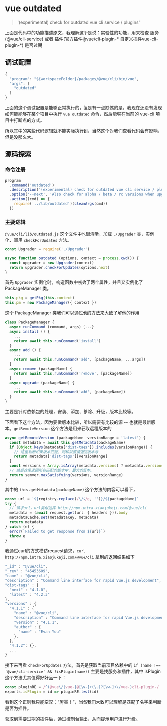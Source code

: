 # vue outdated

> '(experimental) check for outdated vue cli service / plugins'

上面是代码中的功能描述原文，我理解这个是说：实验性的功能，用来检查 服务(@vue/cli-service) 或者 插件(官方插件@vue/cli-plugin-* 自定义插件vue-cli-plugin-*) 是否过期

## 调试配置

```js
{
  "program": "${workspaceFolder}/packages/@vue/cli/bin/vue",
  "args": [
    "outdated"
  ]
}
```
上面的这个调试配置是能够正常执行的，但是有一点缺憾的是，我现在还没有发现如何能能够在某个项目中执行 `vue outdated` 命令，然后能够在当前的 vue-cli 项目中打断点的方式。

所以其中的某些代码逻辑就不能实际执行到，当然这个对我们查看代码会有影响，但是没那么大。

## 源码探索

### 命令注册
```js
program
  .command('outdated')
  .description('(experimental) check for outdated vue cli service / plugins')
  .option('--next', 'Also check for alpha / beta / rc versions when upgrading')
  .action((cmd) => {
    require('../lib/outdated')(cleanArgs(cmd))
  })
```

### 主要逻辑
`@vue/cli/lib/outdated.js` 这个文件中也很清晰，加载 `./Upgrader` 类，实例化，调用 `checkForUpdates` 方法。

```js
const Upgrader = require('./Upgrader')

async function outdated (options, context = process.cwd()) {
  const upgrader = new Upgrader(context)
  return upgrader.checkForUpdates(options.next)
}
```

首先 `Upgrader` 实例化时，构造函数中初始了两个属性，并且又实例化了 PackageManager 类。
```js
this.pkg = getPkg(this.context)
this.pm = new PackageManager({ context })
```

这个 PackageManager 类我们可以通过他的方法来大致了解他的作用
```js
class PackageManager {
  async runCommand (command, args) {...}
  async install () {
    ...
    return await this.runCommand('install')
  }
  async add () {
    ...
    return await this.runCommand('add', [packageName, ...args])
  }
  async remove (packageName) {
    return await this.runCommand('remove', [packageName])
  }
  async upgrade (packageName) {
    ...
    return await this.runCommand('add', [packageName])
  }
}
```
主要是针对依赖包的处理，安装、添加、移除、升级，版本比较等。


下面看下这个方法，因为要做版本比较，所以需要有比较的源 -- 也就是最新版本。`getRemoteVersion` 这个方法是用来获取远程版本的
```js
async getRemoteVersion (packageName, versionRange = 'latest') {
  const metadata = await this.getMetadata(packageName)
  if (Object.keys(metadata['dist-tags']).includes(versionRange)) {
    // 这里判断如果版本匹配，则和就直接返回版本号
    return metadata['dist-tags'][versionRange]
  }
  const versions = Array.isArray(metadata.versions) ? metadata.versions : Object.keys(metadata.versions)
  // 然后这里返回所有匹配的版本中，最大的版本。
  return semver.maxSatisfying(versions, versionRange)
}
```

其中的 `this.getMetadata(packageName)` 这个方法的内容可以看下，
```js
const url = `${registry.replace(/\/$/g, '')}/${packageName}`
try {
  // 请求url，url类似这样 http://npm.intra.xiaojukeji.com/@vue/cli
  metadata = (await request.get(url, { headers })).body
  metadataCache.set(metadataKey, metadata)
  return metadata
} catch (e) {
  error(`Failed to get response from ${url}`)
  throw e
}
```

我通过curl的方式模仿request请求，`curl http://npm.intra.xiaojukeji.com/@vue/cli` 拿到的返回结果如下
```js
"_id" : "@vue/cli",
"_rev" : "45453609",
"name" : "@vue/cli",
"description" : "Command line interface for rapid Vue.js development",
"dist-tags" : {
  "next" : "4.1.0",
  "latest" : "4.2.3"
},
"versions" : {
  "4.1.1" : {
    "name" : "@vue/cli",
    "description" : "Command line interface for rapid Vue.js development",
    "version" : "4.1.1",
    "author" : {
      "name" : "Evan You"
    },
  },
  "4.1.2": {},
  ...
}
```

接下来再看 `checkForUpdates` 方法，首先是获取当前项目依赖中的 `if (name !== '@vue/cli-service' && !isPlugin(name))` 主要是找服务和插件，其中 isPlugin 这个方法尤其值得好好品一下：
```js
const pluginRE = /^(@vue\/|vue-|@[\w-]+(\.)?[\w-]+\/vue-)cli-plugin-/
exports.isPlugin = id => pluginRE.test(id)
```
看到这个正则我只能空叹：“厉害！”，当然我们大致可以理解是匹配了名字来判断是否为插件。

获取到需要过期的插件后，通过控制台输出，从而提示用户进行升级。